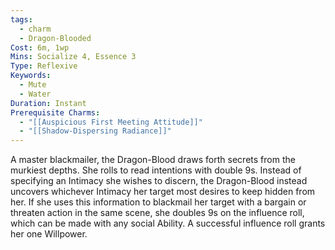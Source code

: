 ```yaml
---
tags:
  - charm
  - Dragon-Blooded
Cost: 6m, 1wp
Mins: Socialize 4, Essence 3
Type: Reflexive
Keywords:
  - Mute
  - Water
Duration: Instant
Prerequisite Charms:
  - "[[Auspicious First Meeting Attitude]]"
  - "[[Shadow-Dispersing Radiance]]"
---
```

A master blackmailer, the Dragon-Blood draws forth secrets from the murkiest depths. She rolls to read intentions with double 9s. Instead of specifying an Intimacy she wishes to discern, the Dragon-Blood instead uncovers whichever Intimacy her target most desires to keep hidden from her. If she uses this information to blackmail her target with a bargain or threaten action in the same scene, she doubles 9s on the influence roll, which can be made with any social Ability. A successful influence roll grants her one Willpower.